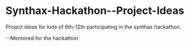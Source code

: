 # Synthax-Hackathon--Project-Ideas
Project ideas for kids of 6th-12th participating in the synthax hackathon.       


--Mentored for the hackathon
